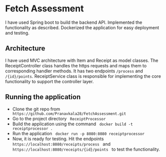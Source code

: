 # Fetch Assessment

I have used Spring boot to build the backend API. Implemented the functionality as described. Dockerized the application for easy deployment and testing.

## Architecture

I have used MVC architecture with Item and Receipt as model classes. The ReceiptController class handles the https requests and maps them to corresponding handler methods. It has two endpoints ``` /process ``` and ``` /{id}/points ```. ReceiptService class is responsible for implementing the core functionality to support the controller layer.

## Running the application

* Clone the git repo from ```  https://github.com/Pranavkala28/FetchAssessment.git  ```
* Go to the project directory ```  ReceiptProcessor  ```
* Build the application using the command ```  docker build -t receiptprocessor .  ```
* Run the application ```  docker run -p 8080:8080 receiptprocessor  ```
* Now, it is ready for testing. Hit the endpoints ```  https://localhost:8080/receipts/process  ``` and ```  https://localhost:8080/receipts/{id}/points  ``` to test the functionality.
